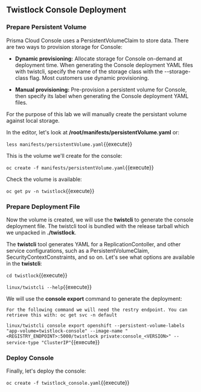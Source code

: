 ## Twistlock Console Deployment

### Prepare Persistent Volume

Prisma Cloud Console uses a PersistentVolumeClaim to store data. There are two ways to provision storage for Console:

- **Dynamic provisioning:** Allocate storage for Console on-demand at deployment time. When generating the Console deployment YAML files with twistcli, specify the name of the storage class with the --storage-class flag. Most customers use dynamic provisioning.

- **Manual provisioning:** Pre-provision a persistent volume for Console, then specify its label when generating the Console deployment YAML files.

For the purpose of this lab we will manually create the persistant volume against local storage.

In the editor, let's look at **/root/manifests/persistentVolume.yaml** or:

`less manifests/persistentVolume.yaml`{{execute}}

This is the volume we'll create for the console:

`oc create -f manifests/persistentVolume.yaml`{{execute}}

Check the volume is available:

`oc get pv -n twistlock`{{execute}}

### Prepare Deployment File

Now the volume is created, we will use the **twistcli** to generate the console deployment file. The twistcli tool is bundled with the release tarball which we unpacked in **./twistlock**. 

The **twistcli** tool generates YAML for a ReplicationContoller, and other service configurations, such as a PersistentVolumeClaim, SecurityContextConstraints, and so on. Let's see what options are available in the **twistcli**:

`cd twistlock`{{execute}}

`linux/twistcli --help`{{execute}}

We will use the **console export** command to generate the deployment:

```For the following command we will need the restry endpoint. You can retrieve this with: oc get svc -n default```

`linux/twistcli console export openshift --persistent-volume-labels "app-volume=twistlock-console" --image-name "<REGISTRY_ENDPOINT>:5000/twistlock private:console_<VERSION>" --service-type "ClusterIP"`{{execute}}

### Deploy Console

Finally, let's deploy the console:

`oc create -f twistlock_console.yaml`{{execute}}